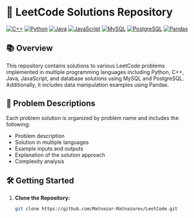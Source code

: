 # 🚀 LeetCode Solutions Repository

[![C++](https://img.shields.io/badge/C%2B%2B-%238732bf.svg?style=for-the-badge&logo=cplusplus&logoColor=white)](https://en.wikipedia.org/wiki/C%2B%2B)
[![Python](https://img.shields.io/badge/Python-%233877ab.svg?style=for-the-badge&logo=python&logoColor=white)](https://www.python.org/)
[![Java](https://img.shields.io/badge/Java-%23007396.svg?style=for-the-badge&logo=java&logoColor=white)](https://www.java.com/)
[![JavaScript](https://img.shields.io/badge/JavaScript-%23323330.svg?style=for-the-badge&logo=javascript&logoColor=white)](https://developer.mozilla.org/en-US/docs/Web/JavaScript)
[![MySQL](https://img.shields.io/badge/MySQL-%234479a1.svg?style=for-the-badge&logo=mysql&logoColor=white)](https://www.mysql.com/)
[![PostgreSQL](https://img.shields.io/badge/PostgreSQL-%234169e1.svg?style=for-the-badge&logo=postgresql&logoColor=white)](https://www.postgresql.org/)
[![Pandas](https://img.shields.io/badge/Pandas-%23150458.svg?style=for-the-badge&logo=pandas&logoColor=white)](https://pandas.pydata.org/)

## 📚 Overview

This repository contains solutions to various LeetCode problems implemented in multiple programming languages including Python, C++, Java, JavaScript, and database solutions using MySQL and PostgreSQL. Additionally, it includes data manipulation examples using Pandas.

## 📝 Problem Descriptions

Each problem solution is organized by problem name and includes the following:

- Problem description
- Solution in multiple languages
- Example inputs and outputs
- Explanation of the solution approach
- Complexity analysis

## 🛠️ Getting Started

1. **Clone the Repository:**
   ```bash
   git clone https://github.com/Matnazar-Matnazarov/LeetCode.git

